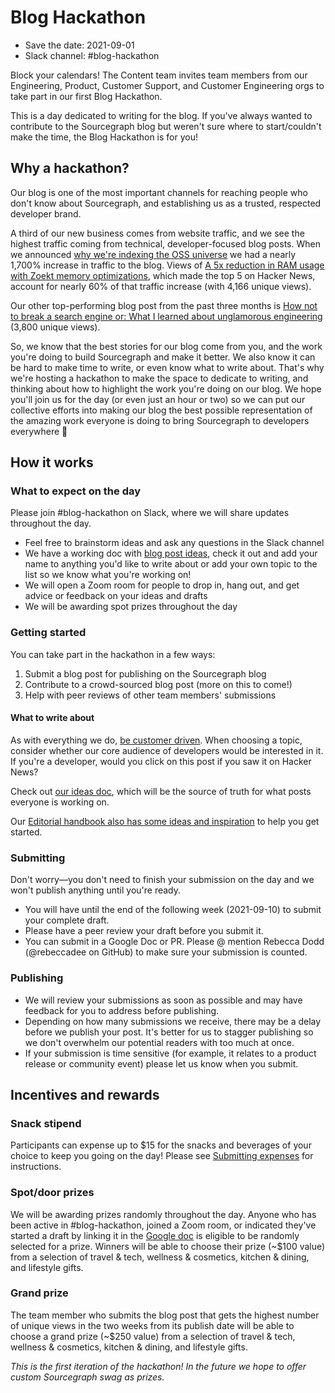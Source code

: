 # Blog Hackathon

- Save the date: 2021-09-01
- Slack channel: #blog-hackathon

Block your calendars! The Content team invites team members from our Engineering, Product, Customer Support, and Customer Engineering orgs to take part in our first Blog Hackathon.

This is a day dedicated to writing for the blog. If you've always wanted to contribute to the Sourcegraph blog but weren't sure where to start/couldn't make the time, the Blog Hackathon is for you!

## Why a hackathon?

Our blog is one of the most important channels for reaching people who don't know about Sourcegraph, and establishing us as a trusted, respected developer brand.

A third of our new business comes from website traffic, and we see the highest traffic coming from technical, developer-focused blog posts. When we announced [why we're indexing the OSS universe](https://about.sourcegraph.com/blog/why-index-the-oss-universe/) we had a nearly 1,700% increase in traffic to the blog. Views of [A 5x reduction in RAM usage with Zoekt memory optimizations](https://about.sourcegraph.com/blog/zoekt-memory-optimizations-for-sourcegraph-cloud/), which made the top 5 on Hacker News, account for nearly 60% of that traffic increase (with 4,166 unique views).

Our other top-performing blog post from the past three months is [How not to break a search engine or: What I learned about unglamorous engineering](https://about.sourcegraph.com/blog/how-not-to-break-a-search-engine-unglamorous-engineering/) (3,800 unique views).

So, we know that the best stories for our blog come from you, and the work you're doing to build Sourcegraph and make it better. We also know it can be hard to make time to write, or even know what to write about. That's why we're hosting a hackathon to make the space to dedicate to writing, and thinking about how to highlight the work you're doing on our blog. We hope you'll join us for the day (or even just an hour or two) so we can put our collective efforts into making our blog the best possible representation of the amazing work everyone is doing to bring Sourcegraph to developers everywhere 🎉

## How it works

### What to expect on the day

Please join #blog-hackathon on Slack, where we will share updates throughout the day.

- Feel free to brainstorm ideas and ask any questions in the Slack channel
- We have a working doc with [blog post ideas](https://docs.google.com/document/d/1MmCy_9U0S75Ez_IJpxwGdiHjSKR6PH1PS61b8dLLtyI/edit?usp=sharing), check it out and add your name to anything you'd like to write about or add your own topic to the list so we know what you're working on!
- We will open a Zoom room for people to drop in, hang out, and get advice or feedback on your ideas and drafts
- We will be awarding spot prizes throughout the day

### Getting started

You can take part in the hackathon in a few ways:

1. Submit a blog post for publishing on the Sourcegraph blog
1. Contribute to a crowd-sourced blog post (more on this to come!)
1. Help with peer reviews of other team members' submissions

#### What to write about

As with everything we do, [be customer driven](../../company/values.md#be-customer-driven). When choosing a topic, consider whether our core audience of developers would be interested in it. If you're a developer, would you click on this post if you saw it on Hacker News?

Check out [our ideas doc](https://docs.google.com/document/d/1MmCy_9U0S75Ez_IJpxwGdiHjSKR6PH1PS61b8dLLtyI/edit?usp=sharing), which will be the source of truth for what posts everyone is working on.

Our [Editorial handbook also has some ideas and inspiration](editorial.md#what-to-write-about-for-the-sourcegraph-blog) to help you get started.

### Submitting

Don't worry—you don't need to finish your submission on the day and we won't publish anything until you're ready.

- You will have until the end of the following week (2021-09-10) to submit your complete draft.
- Please have a peer review your draft before you submit it.
- You can submit in a Google Doc or PR. Please @ mention Rebecca Dodd (@rebeccadee on GitHub) to make sure your submission is counted.

### Publishing

- We will review your submissions as soon as possible and may have feedback for you to address before publishing.
- Depending on how many submissions we receive, there may be a delay before we publish your post. It's better for us to stagger publishing so we don't overwhelm our potential readers with too much at once.
- If your submission is time sensitive (for example, it relates to a product release or community event) please let us know when you submit.

## Incentives and rewards

### Snack stipend

Participants can expense up to $15 for the snacks and beverages of your choice to keep you going on the day! Please see [Submitting expenses](../../ops/finance/expenses.md) for instructions.

### Spot/door prizes

We will be awarding prizes randomly throughout the day. Anyone who has been active in #blog-hackathon, joined a Zoom room, or indicated they've started a draft by linking it in the [Google doc](https://docs.google.com/document/d/1MmCy_9U0S75Ez_IJpxwGdiHjSKR6PH1PS61b8dLLtyI/edit?usp=sharing) is eligible to be randomly selected for a prize. Winners will be able to choose their prize (~$100 value) from a selection of travel & tech, wellness & cosmetics, kitchen & dining, and lifestyle gifts.

### Grand prize

The team member who submits the blog post that gets the highest number of unique views in the two weeks from its publish date will be able to choose a grand prize (~$250 value) from a selection of travel & tech, wellness & cosmetics, kitchen & dining, and lifestyle gifts.

_This is the first iteration of the hackathon! In the future we hope to offer custom Sourcegraph swag as prizes._
